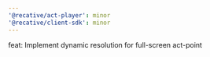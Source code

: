 ```yaml
---
'@recative/act-player': minor
'@recative/client-sdk': minor
---
```


feat: Implement dynamic resolution for full-screen act-point
